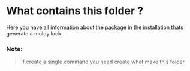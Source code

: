# What contains this folder ?

Here you have all information about the package in the installation thats generate a moldy.lock

### Note:

> If create a single command you need create what make this folder
